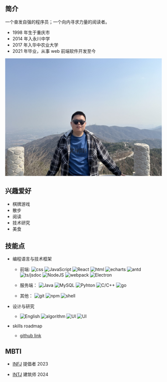 ## 简介

一个奋发自强的程序员；一个向内寻求力量的阅读者。

- 1998 年生于重庆市
- 2014 年入永川中学
- 2017 年入华中农业大学
- 2021 年毕业，从事 web 前端软件开发至今

![me](./me.jpeg)

## 兴趣爱好

- 棋牌游戏
- 散步
- 阅读
- 技术研究
- 美食

## 技能点

- 编程语言与技术框架

  - 前端:
    <img src="https://img.shields.io/badge/css-Senior-red" alt="css" style="display:inline-block;" />
    <img src="https://img.shields.io/badge/JavaScript-Senior-red" alt="JavaScript" style="display:inline-block;" />
    <img src="https://img.shields.io/badge/React-Senior-red" alt="React" style="display:inline-block;" />
    <img src="https://img.shields.io/badge/html-Medior-yellow" alt="html" style="display:inline-block;" />
    <img src="https://img.shields.io/badge/echarts-Medior-yellow" alt="echarts" style="display:inline-block;" />
    <img src="https://img.shields.io/badge/antd-Medior-yellow" alt="antd" style="display:inline-block;" />
    <img src="https://img.shields.io/badge/ts/jsdoc-Medior-yellow" alt="ts/jsdoc" style="display:inline-block;" />
    <img src="https://img.shields.io/badge/NodeJS-Junior-blue" alt="NodeJS" style="display:inline-block;" />
    <img src="https://img.shields.io/badge/webpack-Junior-blue" alt="webpack" style="display:inline-block;" />
    <img src="https://img.shields.io/badge/Electron-Junior-blue" alt="Electron" style="display:inline-block;" />

  - 服务端：
    <img src="https://img.shields.io/badge/Java-Junior-blue" alt="Java"          style="display:inline-block;" />
    <img src="https://img.shields.io/badge/MySQL-Junior-blue" alt="MySQL"          style="display:inline-block;" />
    <img src="https://img.shields.io/badge/Pyhton-Junior-blue" alt="Pyhton"          style="display:inline-block;" />
    <img src="https://img.shields.io/badge/C/C++-Junior-blue" alt="C/C++"          style="display:inline-block;" />
    <img src="https://img.shields.io/badge/go-Junior-blue" alt="go"          style="display:inline-block;" />

  - 其他：
    <img src="https://img.shields.io/badge/git-Medior-yellow" alt="git"          style="display:inline-block;" />
    <img src="https://img.shields.io/badge/npm-Junior-blue" alt="npm"          style="display:inline-block;" />
    <img src="https://img.shields.io/badge/shell-Junior-blue" alt="shell"          style="display:inline-block;" />

- 设计与研究

  - <img src="https://img.shields.io/badge/English-Medior-yellow" alt="English"          style="display:inline-block;" />
    <img src="https://img.shields.io/badge/algorithm-Medior-yellow" alt="algorithm" style="display:inline-block;" />
    <img src="https://img.shields.io/badge/UI-Junior-blue" alt="UI"          style="display:inline-block;" />
    <img src="https://img.shields.io/badge/network-Junior-blue" alt="UI"          style="display:inline-block;" />

- skills roadmap
  - [github link](https://github.com/0110wdj/Stark-Mansion-Lab-One?tab=readme-ov-file#main-roadmap)

## MBTI

- [INFJ](https://www.16personalities.com/ch/infj-%E4%BA%BA%E6%A0%BC) 提倡者 2023

- [INTJ](https://www.16personalities.com/ch/intj-%E4%BA%BA%E6%A0%BC) 建筑师 2024
